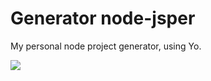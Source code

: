 # Generator node-jsper
My personal node project generator, using Yo.

![](http://i.imgur.com/JHaAlBJ.png)
